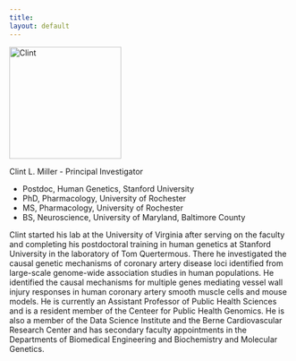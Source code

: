 ```yaml
---
title: 
layout: default
---
```


<div class="tiles">

<div class="tile">
  <p> <img src="http://clintmil.github.io/millerlab/images/clintphoto.jpg" alt="Clint" width="200" height="200"> </p>
</div><!-- /.tile -->

<div class="tile">
<p>
Clint L. Miller - Principal Investigator

* Postdoc, Human Genetics, Stanford University 
* PhD, Pharmacology, University of Rochester
* MS, Pharmacology, University of Rochester
* BS, Neuroscience, University of Maryland, Baltimore County 

Clint started his lab at the University of Virginia after serving on the faculty and completing his postdoctoral training in human genetics at Stanford University in the laboratory of Tom Quertermous. There he investigated the causal genetic mechanisms of coronary artery disease loci identified from large-scale genome-wide association studies in human populations. He identified the causal mechanisms for multiple genes mediating vessel wall injury responses in human coronary artery smooth muscle cells and mouse models. He is currently an Assistant Professor of Public Health Sciences and is a resident member of the Centeer for Public Health Genomics. He is also a member of the Data Science Institute and the Berne Cardiovascular Research Center and has secondary faculty appointments in the Departments of Biomedical Engineering and Biochemistry and Molecular Genetics.
</p>
</div><!-- /.tile -->

</div><!-- /.tiles -->

